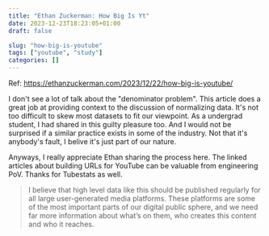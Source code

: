 ```yaml
---
title: "Ethan Zuckerman: How Big Is Yt"
date: 2023-12-23T18:23:05+01:00
draft: false

slug: "how-big-is-youtube" 
tags: ["youtube", "study"]
categories: []
---
```


Ref: https://ethanzuckerman.com/2023/12/22/how-big-is-youtube/

I don't see a lot of talk about the "denominator problem".
This article does a great job at providing context to the discussion of normalizing data.
It's not too difficult to skew most datasets to fit our viewpoint.
As a undergrad student, I had shared in this guilty pleasure too.
And I would not be surprised if a similar practice exists in some of the industry.
Not that it's anybody's fault, I belive it's just part of our nature.

Anyways, I really appreciate Ethan sharing the process here.
The linked articles about building URLs for YouTube can be valuable from engineering PoV.
Thanks for Tubestats as well.

> I believe that high level data like this should be published regularly for all large user-generated media platforms. These platforms are some of the most important parts of our digital public sphere, and we need far more information about what’s on them, who creates this content and who it reaches.

